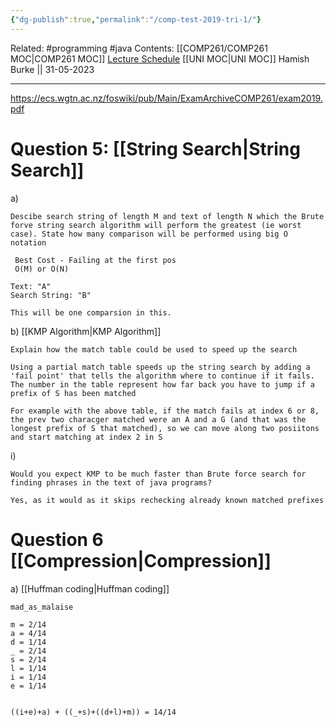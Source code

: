 ```yaml
---
{"dg-publish":true,"permalink":"/comp-test-2019-tri-1/"}
---
```


Related: #programming #java 
Contents: [[COMP261/COMP261 MOC\|COMP261 MOC]]
[Lecture Schedule](https://ecs.wgtn.ac.nz/Courses/COMP261_2023T1/LectureSchedule)
[[UNI MOC\|UNI MOC]]
Hamish Burke || 31-05-2023
***

<https://ecs.wgtn.ac.nz/foswiki/pub/Main/ExamArchiveCOMP261/exam2019.pdf>

# Question 5: [[String Search\|String Search]]

a) 

```
Descibe search string of length M and text of length N which the Brute forve string search algorithm will perform the greatest (ie worst case). State how many comparison will be performed using big O notation
```

```
 Best Cost - Failing at the first pos
 O(M) or O(N)

Text: "A"
Search String: "B"

This will be one comparsion in this.
```

b) [[KMP Algorithm\|KMP Algorithm]]

```
Explain how the match table could be used to speed up the search

Using a partial match table speeds up the string search by adding a 'fail point' that tells the algorithm where to continue if it fails. The number in the table represent how far back you have to jump if a prefix of S has been matched

For example with the above table, if the match fails at index 6 or 8, the prev two characger matched were an A and a G (and that was the longest prefix of S that matched), so we can move along two posiitons and start matching at index 2 in S
```

i) 

```
Would you expect KMP to be much faster than Brute force search for finding phrases in the text of java programs?

Yes, as it would as it skips rechecking already known matched prefixes
```

# Question 6 [[Compression\|Compression]]

a) [[Huffman coding\|Huffman coding]]

```
mad_as_malaise

m = 2/14
a = 4/14
d = 1/14
_ = 2/14
s = 2/14
l = 1/14
i = 1/14
e = 1/14


((i+e)+a) + ((_+s)+((d+l)+m)) = 14/14
```